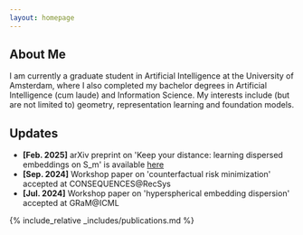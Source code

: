 ```yaml
---
layout: homepage
---
```


## About Me

I am currently a graduate student in Artificial Intelligence at the University of Amsterdam, where I also completed my bachelor degrees in Artificial Intelligence (cum laude) and Information Science.
My interests include (but are not limited to) geometry, representation learning and foundation models.


## Updates
- **[Feb. 2025]** arXiv preprint on 'Keep your distance: learning dispersed embeddings on S_m' is available [here](https://arxiv.org/abs/2502.08231)
- **[Sep. 2024]** Workshop paper on 'counterfactual risk minimization' accepted at CONSEQUENCES@RecSys
- **[Jul. 2024]** Workshop paper on 'hyperspherical embedding dispersion' accepted at GRaM@ICML

{% include_relative _includes/publications.md %}

<!-- {% include_relative _includes/services.md %} -->
